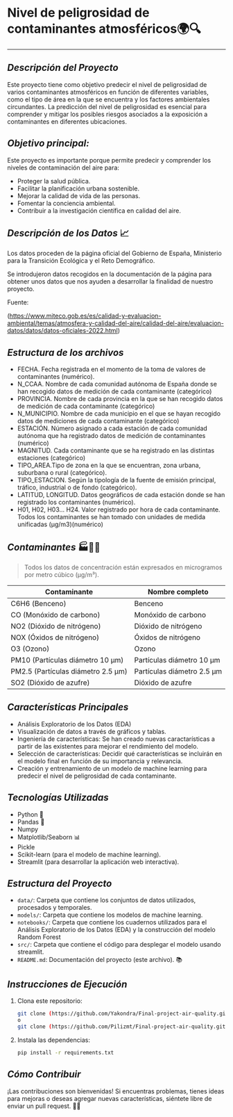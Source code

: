 # **Nivel de peligrosidad de contaminantes atmosféricos🌍🔍**
---
## *Descripción del Proyecto*

Este proyecto tiene como objetivo predecir el nivel de peligrosidad de varios contaminantes atmosféricos en función de diferentes variables, como el tipo de área en la que se encuentra y los factores ambientales circundantes. La predicción del nivel de peligrosidad es esencial para comprender y mitigar los posibles riesgos asociados a la exposición a contaminantes en diferentes ubicaciones.


## *Objetivo principal:*

Este proyecto es importante porque permite predecir y comprender los niveles de contaminación del aire para:

- Proteger la salud pública.
- Facilitar la planificación urbana sostenible.
- Mejorar la calidad de vida de las personas.
- Fomentar la conciencia ambiental.
- Contribuir a la investigación científica en calidad del aire.

## *Descripción de los Datos* 📈

Los datos proceden de la página oficial del Gobierno de España, Ministerio para la Transición Ecológica y el Reto Demográfico.

Se introdujeron datos recogidos en la documentación de la página para obtener unos datos que nos ayuden a desarrollar la finalidad de nuestro proyecto.

Fuente: 

(https://www.miteco.gob.es/es/calidad-y-evaluacion-ambiental/temas/atmosfera-y-calidad-del-aire/calidad-del-aire/evaluacion-datos/datos/datos-oficiales-2022.html)


## *Estructura de los archivos*

- FECHA. Fecha registrada en el momento de la toma de valores de contaminantes (numérico).
- N_CCAA. Nombre de cada comunidad autónoma de España donde se han recogido datos de medición de cada contaminante (categórico)
- PROVINCIA. Nombre de cada provincia en la que se han recogido datos de medición de cada contaminante (categórico)
- N_MUNICIPIO. Nombre de cada municipio en el que se hayan recogido datos de mediciones de cada contaminante (categórico)
- ESTACIÓN. Número asignado a cada estación de cada comunidad autónoma que ha registrado datos de medición de contaminantes (numérico)
- MAGNITUD. Cada contaminante que se ha registrado en las distintas estaciones (categórico)
- TIPO_AREA.Tipo de zona en la que se encuentran, zona urbana, suburbana o rural (categórico).
- TIPO_ESTACION. Según la tipología de la fuente de emisión principal, tráfico, industrial o de fondo (categórico).
- LATITUD, LONGITUD. Datos geográficos de cada estación donde se han registrado los contaminantes (numérico).
- H01, H02, H03... H24. Valor registrado por hora de cada contaminante. Todos los contaminantes se han tomado con unidades de medida unificadas (µg/m3)(numérico)

## *Contaminantes* 🏭💨🚗

> Todos los datos de concentración están expresados en microgramos por metro cúbico (μg/m³).

| Contaminante                           | Nombre completo                      |
|----------------------------------------|-------------------------------------|
| С6Н6 (Benceno)                         | Benceno                             |
| CO (Monóxido de carbono)               | Monóxido de carbono                 |
| NO2 (Dióxido de nitrógeno)             | Dióxido de nitrógeno                |
| NOX (Óxidos de nitrógeno)              | Óxidos de nitrógeno                 |
| O3 (Ozono)                             | Ozono                               |
| PM10 (Partículas diámetro 10 μm)       | Partículas diámetro 10 μm           |
| PM2.5 (Partículas diámetro 2.5 μm)     | Partículas diámetro 2.5 μm         |
| SO2 (Dióxido de azufre)                | Dióxido de azufre                   |

## *Características Principales*

- Análisis Exploratorio de los Datos (EDA)
- Visualización de datos a través de gráficos y tablas.
- Ingeniería de características: Se han creado nuevas caractarísticas a partir de las existentes para mejorar el rendimiento del modelo.
- Selección de características: Decidir qué características se incluirán en el modelo final en función de su importancia y relevancia.
- Creación y entrenamiento de un modelo de machine learning para predecir el nivel de peligrosidad de cada contaminante.

## *Tecnologías Utilizadas*

- Python 🐍
- Pandas 🐼
- Numpy
- Matplotlib/Seaborn 📊
- Pickle
- Scikit-learn (para el modelo de machine learning).
- Streamlit (para desarrollar la aplicación web interactiva).

## *Estructura del Proyecto*

- `data/`: Carpeta que contiene los conjuntos de datos utilizados, procesados y temporales.
- `models/`: Carpeta que contiene los modelos de machine learning.
- `notebooks/`: Carpeta que contiene los cuadernos utilizados para el Análisis Exploratorio de los Datos (EDA) y la construcción del modelo Random Forest
- `src/`: Carpeta que contiene el código para desplegar el modelo usando streamlit.
- `README.md`: Documentación del proyecto (este archivo). 📚

## *Instrucciones de Ejecución*

1. Clona este repositorio:

   ```bash
   git clone (https://github.com/Yakondra/Final-project-air-quality.git)
   o
   git clone (https://github.com/Pilizmt/Final-project-air-quality.git)

2. Instala las dependencias:

    ```bash
    pip install -r requirements.txt

## *Cómo Contribuir*

¡Las contribuciones son bienvenidas! Si encuentras problemas, tienes ideas para mejoras o deseas agregar nuevas características, siéntete libre de enviar un pull request. 🤝🚀
